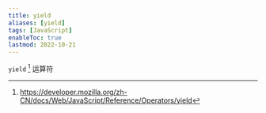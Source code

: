 ```yaml
---
title: yield
aliases: [yield]
tags: [JavaScript]
enableToc: true
lastmod: 2022-10-21
---
```


`yield` [^1] 运算符

[^1]: <https://developer.mozilla.org/zh-CN/docs/Web/JavaScript/Reference/Operators/yield>
